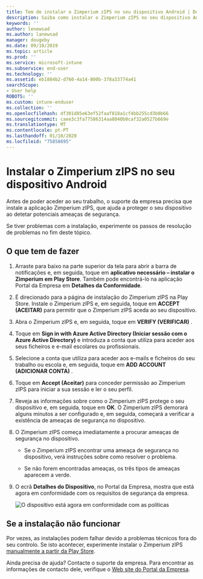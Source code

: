 ```yaml
---
title: Tem de instalar o Zimperium zIPS no seu dispositivo Android | Documentos da Microsoft
description: Saiba como instalar o Zimperium zIPS no seu dispositivo Android.
keywords: ''
author: lenewsad
ms.author: lanewsad
manager: dougeby
ms.date: 09/10/2019
ms.topic: article
ms.prod: ''
ms.service: microsoft-intune
ms.subservice: end-user
ms.technology: ''
ms.assetid: eb1884b2-d760-4a14-800b-378a33774a41
searchScope:
- User help
ROBOTS: ''
ms.custom: intune-enduser
ms.collection: ''
ms.openlocfilehash: df301d85e63ef52faaf818a1cf4bb255cd3b0b66
ms.sourcegitcommit: caee3c3fa77586314aa8040b0caf32a0527b669e
ms.translationtype: MT
ms.contentlocale: pt-PT
ms.lasthandoff: 01/10/2020
ms.locfileid: "75858695"
---
```

# <a name="install-zimperium-zips-on-your-android-device"></a>Instalar o Zimperium zIPS no seu dispositivo Android

Antes de poder aceder ao seu trabalho, o suporte da empresa precisa que instale a aplicação Zimperium zIPS, que ajuda a proteger o seu dispositivo ao detetar potenciais ameaças de segurança.

Se tiver problemas com a instalação, experimente os passos de resolução de problemas no fim deste tópico.

## <a name="what-you-need-to-do"></a>O que tem de fazer

1. Arraste para baixo na parte superior da tela para abrir a barra de notificações e, em seguida, toque em **aplicativo necessário – instalar o Zimperium em Play Store**. Também pode encontrá-lo na aplicação Portal da Empresa em __Detalhes da Conformidade__.

2. É direcionado para a página de instalação do Zimperium zIPS na Play Store. Instale o Zimperium zIPS e, em seguida, toque em **ACCEPT (ACEITAR)** para permitir que o Zimperium zIPS aceda ao seu dispositivo.

3. Abra o Zimperium zIPS e, em seguida, toque em **VERIFY (VERIFICAR)** .

4. Toque em **Sign in with Azure Active Directory (Iniciar sessão com o Azure Active Directory)** e introduza a conta que utiliza para aceder aos seus ficheiros e e-mail escolares ou profissionais.

5. Selecione a conta que utiliza para aceder aos e-mails e ficheiros do seu trabalho ou escola e, em seguida, toque em **ADD ACCOUNT (ADICIONAR CONTA)** .

6. Toque em **Accept (Aceitar)** para conceder permissão ao Zimperium zIPS para iniciar a sua sessão e ler o seu perfil.

7. Reveja as informações sobre como o Zimperium zIPS protege o seu dispositivo e, em seguida, toque em **OK**. O Zimperium zIPS demorará alguns minutos a ser configurado e, em seguida, começará a verificar a existência de ameaças de segurança no dispositivo.

8. O Zimperium zIPS começa imediatamente a procurar ameaças de segurança no dispositivo.

   * Se o Zimperium zIPS encontrar uma ameaça de segurança no dispositivo, verá instruções sobre como resolver o problema.

   * Se não forem encontradas ameaças, os três tipos de ameaças aparecem a verde.

11. O ecrã **Detalhes do Dispositivo**, no Portal da Empresa, mostra que está agora em conformidade com os requisitos de segurança da empresa.

    ![O dispositivo está agora em conformidade com as políticas](./media/mtd-device-now-compliant-android.png)

## <a name="if-the-installation-doesnt-work"></a>Se a instalação não funcionar

Por vezes, as instalações podem falhar devido a problemas técnicos fora do seu controlo. Se isto acontecer, experimente instalar o Zimperium zIPS [manualmente a partir da Play Store](https://play.google.com/store/apps/details?id=com.zimperium.zips).

Ainda precisa de ajuda? Contacte o suporte da empresa. Para encontrar as informações de contacto dele, verifique o [Web site do Portal da Empresa](https://go.microsoft.com/fwlink/?linkid=2010980).
